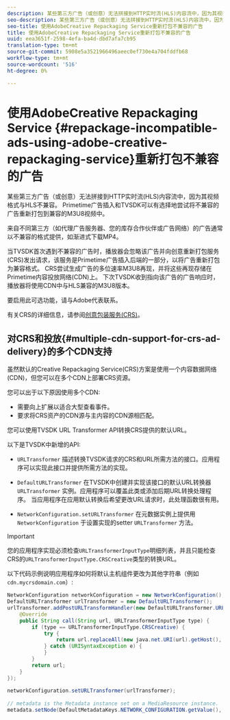 ```yaml
---
description: 某些第三方广告（或创意）无法拼接到HTTP实时流(HLS)内容流中，因为其视频格式与HLS不兼容。 Primetime广告插入和TVSDK可以有选择地尝试将不兼容的广告重新打包到兼容的M3U8视频中。
seo-description: 某些第三方广告（或创意）无法拼接到HTTP实时流(HLS)内容流中，因为其视频格式与HLS不兼容。 Primetime广告插入和TVSDK可以有选择地尝试将不兼容的广告重新打包到兼容的M3U8视频中。
seo-title: 使用AdobeCreative Repackaging Service重新打包不兼容的广告
title: 使用AdobeCreative Repackaging Service重新打包不兼容的广告
uuid: eea3651f-2598-4efa-ba4d-dbd7afa7cb95
translation-type: tm+mt
source-git-commit: 5908e5a3521966496aeec0ef730e4a704fddfb68
workflow-type: tm+mt
source-wordcount: '516'
ht-degree: 0%

---
```



# 使用AdobeCreative Repackaging Service {#repackage-incompatible-ads-using-adobe-creative-repackaging-service}重新打包不兼容的广告

某些第三方广告（或创意）无法拼接到HTTP实时流(HLS)内容流中，因为其视频格式与HLS不兼容。 Primetime广告插入和TVSDK可以有选择地尝试将不兼容的广告重新打包到兼容的M3U8视频中。

来自不同第三方（如代理广告服务器、您的库存合作伙伴或广告网络）的广告通常以不兼容的格式提供，如渐进式下载MP4。

当TVSDK首次遇到不兼容的广告时，播放器会忽略该广告并向创意重新打包服务(CRS)发出请求，该服务是Primetime广告插入后端的一部分，以将广告重新打包为兼容格式。 CRS尝试生成广告的多位速率M3U8再现，并将这些再现存储在Primetime内容投放网络(CDN)上。 下次TVSDK收到指向该广告的广告响应时，播放器将使用CDN中与HLS兼容的M3U8版本。

要启用此可选功能，请与Adobe代表联系。

有关CRS的详细信息，请参阅[创意包装服务(CRS)](https://helpx.adobe.com/content/dam/help/en/primetime/guides/crs.pdf)。

## 对CRS和投放{#multiple-cdn-support-for-crs-ad-delivery}的多个CDN支持

虽然默认的Creative Repackaging Service(CRS)方案是使用一个内容数据网络(CDN)，但您可以在多个CDN上部署CRS资源。

您可以出于以下原因使用多个CDN:

* 需要向上扩展以适合大型查看事件。
* 要求将CRS资产的CDN源与主内容的CDN源相匹配。

您可以使用TVSDK URL Transformer API转换CRS提供的默认URL。

以下是TVSDK中新增的API:

* `URLTransformer` 描述转换TVSDK请求的CRS和URL所需方法的接口。应用程序可以实现此接口并提供所需方法的实现。

* `DefaultURLTransformer` 在TVSDK中创建并实现该接口的默认URL转换器 `URLTransformer` 实例。应用程序可以覆盖此类或添加后期URL转换处理程序。 当应用程序在应用默认转换后希望更改URL请求时，此处理函数很有用。

* `NetworkConfiguration.setURLTransformer` 在元数据实例上提供用 `NetworkConfiguration` 于设置实现的setter `URLTransformer` 方法。

>[!IMPORTANT]
>
>您的应用程序实现必须检查`URLTransformerInputType`明细列表，并且只能检查CRS的`URLTransformerInputType.CRSCreative`类型的转换URL。

以下代码示例说明应用程序如何将默认主机组件更改为其他字符串（例如`cdn.mycrsdomain.com`）:

```java
NetworkConfiguration networkConfiguration = new NetworkConfiguration(); 
DefaultURLTransformer urlTransformer = new DefaultURLTransformer(); 
urlTransformer.addPostURLTransformHandler(new DefaultURLTransformer.URLTransformHandler() { 
    @Override 
    public String call(String url, URLTransformerInputType type) { 
        if (type == URLTransformerInputType.CRSCreative) { 
            try { 
                return url.replaceAll(new java.net.URI(url).getHost(), "cdn.mycrsdomain.com"); 
            } catch (URISyntaxException e) { 
            } 
        } 
        return url; 
    } 
}); 
   
networkConfiguration.setURLTransformer(urlTransformer); 
   
// metadata is the Metadata instance set on a MediaResource instance. 
metadata.setNode(DefaultMetadataKeys.NETWORK_CONFIGURATION.getValue(), networkConfiguration);
```
